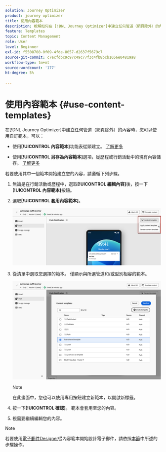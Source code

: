 ```yaml
---
solution: Journey Optimizer
product: journey optimizer
title: 使用內容範本
description: 瞭解如何在 [!DNL Journey Optimizer]中建立任何管道（網頁除外）的內容時，使用內容範本
feature: Templates
topic: Content Management
role: User
level: Beginner
exl-id: f5508708-0f09-4fde-8057-d2637f5679c7
source-git-commit: c7ecfdbc9c97c49c77f3c4fb8bcb1656e04819a8
workflow-type: tm+mt
source-wordcount: '177'
ht-degree: 5%

---
```


# 使用內容範本 {#use-content-templates}

在[!DNL Journey Optimizer]中建立任何管道（網頁除外）的內容時，您可以使用自訂範本，可以：

* 使用&#x200B;**[!UICONTROL 內容範本]**&#x200B;功能表從頭建立。 [了解更多](#create-template-from-scratch)

* 使用&#x200B;**[!UICONTROL 另存為內容範本]**&#x200B;選項，從歷程或行銷活動中的現有內容儲存。 [了解更多](#save-as-template)

若要使用其中一個範本開始建立您的內容，請遵循下列步驟。

1. 無論是在行銷活動或歷程中，選取&#x200B;**[!UICONTROL 編輯內容]**&#x200B;後，按一下&#x200B;**[!UICONTROL 內容範本]**&#x200B;按鈕。

1. 選取&#x200B;**[!UICONTROL 套用內容範本]**。

   ![](assets/content-template-button.png)

1. 從清單中選取您選擇的範本。 僅顯示與所選管道和/或型別相容的範本。

   ![](assets/content-template-select.png)

   >[!NOTE]
   >
   >在此畫面中，您也可以使用專用按鈕建立新範本，以開啟新標籤。

1. 按一下&#x200B;**[!UICONTROL 確認]**。 範本會套用至您的內容。

1. 視需要繼續編輯您的內容。

>[!NOTE]
>
>若要使用[電子郵件Designer](../email/get-started-email-design.md)從內容範本開始設計電子郵件，請依照[本節](../email/use-email-templates.md)中所述的步驟操作。
